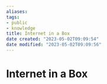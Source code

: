 ```yaml
---
aliases: 
tags: 
- public
- knowledge
title: Internet in a Box
date created: "2023-05-02T09:09:54"
date modified: "2023-05-02T09:09:56"
---
```


# Internet in a Box

